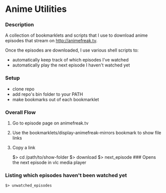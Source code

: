 
# Anime Utilities

### Description

A collection of bookmarklets and scripts that I use to download anime
episodes that stream on <http://animefreak.tv>.

Once the episodes are downloaded, I use various shell scripts to:

* automatically keep track of which episodes I've watched
* automatically play the next episode I haven't watched yet

### Setup

* clone repo
* add repo's bin folder to your PATH
* make bookmarks out of each bookmarklet

### Overall Flow

1. Go to episode page on animefreak.tv
2. Use the bookmarklets/display-animefreak-mirrors bookmark to show file links
3. Copy a link

    $> cd /path/to/show-folder
    $> download
    $> next\_episode   ### Opens the next episode in vlc media player


### Listing which episodes haven't been watched yet

    $> unwatched_episodes



